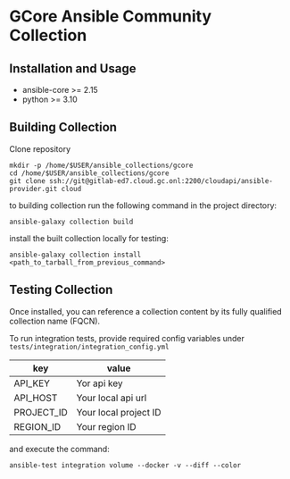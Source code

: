 # GCore Ansible Community Collection
## Installation and Usage
- ansible-core >= 2.15
- python >= 3.10


## Building Collection
Clone repository
```
mkdir -p /home/$USER/ansible_collections/gcore
cd /home/$USER/ansible_collections/gcore
git clone ssh://git@gitlab-ed7.cloud.gc.onl:2200/cloudapi/ansible-provider.git cloud
```

to building collection run the following command in the project directory:

```
ansible-galaxy collection build
```

install the built collection locally for testing:

```
ansible-galaxy collection install <path_to_tarball_from_previous_command>
```


## Testing Collection

Once installed, you can reference a collection content by its fully qualified collection name (FQCN).

To run integration tests, provide required config variables under `tests/integration/integration_config.yml`

| key              | value                 |
|------------------|-----------------------|
| API_KEY    | Yor api key           |
| API_HOST   | Your local api url    |
| PROJECT_ID | Your local project ID |
| REGION_ID  | Your region ID       |

and execute the command:

```
ansible-test integration volume --docker -v --diff --color
```
